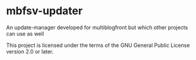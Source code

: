 # mbfsv-updater
An update-manager developed for multiblogfront but which other projects can use as well

This project is licensed under the terms of the GNU General Public License version 2.0 or later.

